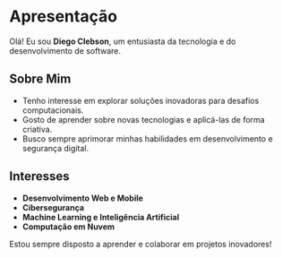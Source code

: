 # Apresentação

Olá! Eu sou **Diego Clebson**, um entusiasta da tecnologia e do desenvolvimento de software.

## Sobre Mim

- Tenho interesse em explorar soluções inovadoras para desafios computacionais.
- Gosto de aprender sobre novas tecnologias e aplicá-las de forma criativa.
- Busco sempre aprimorar minhas habilidades em desenvolvimento e segurança digital.

## Interesses

- **Desenvolvimento Web e Mobile**
- **Cibersegurança**
- **Machine Learning e Inteligência Artificial**
- **Computação em Nuvem**

Estou sempre disposto a aprender e colaborar em projetos inovadores!